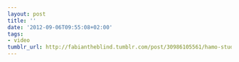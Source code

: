 ```yaml
---
layout: post
title: ''
date: '2012-09-06T09:55:08+02:00'
tags:
- video
tumblr_url: http://fabiantheblind.tumblr.com/post/30986105561/hamo-studio-type-o-matic-is-an-after-effects
---
```

